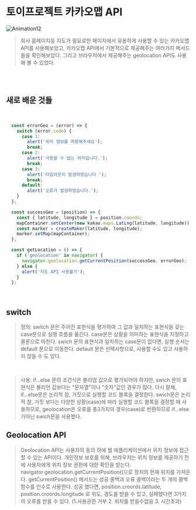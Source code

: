 # 토이프로젝트 카카오맵 API 

![Animation12](https://user-images.githubusercontent.com/127499117/235601494-963880eb-ad1e-45e0-8ee9-57bc15c33d8c.gif)

>회사 홈페이지등 지도가 필요로한 페이지에서 유용하게 사용할 수 있는 카카오맵 API를 사용해보았고, 카카오맵 API에서 기본적으로 제공해주는 여러가지 메서드들을 확인해보았다. 그리고 브라우저에서 제공해주는 geolocation API도 사용해 볼 수 있었다.

<br/>
<br/>

## 새로 배운 것들

 <br/>

```js
  const errorGeo = (error) => {
    switch (error.code) {
      case 1:
        alert('위치 정보를 허용해주세요');
        break;
      case 2:
        alert('사용할 수 없는 위치입니다.');
        break;
      case 3:
        alert('타임아웃이 발생하였습니다 ');
        break;
      default:
        alert('오류가 발생하였습니다.');
    }
  };

  const successGeo = (position) => {
    const { latitude, longitude } = position.coords;
    mapContainer.setCenter(new kakao.maps.LatLng(latitude, longitude));
    const marker = createMaker(latitude, longitude);
    marker.setMap(mapContainer);
  };

  const getLocation = () => {
    if ('geolocation' in navigator) {
      navigator.geolocation.getCurrentPosition(successGeo, errorGeo);
    } else {
      alert('지도 API 사용불가');
    }
  };
```
<br/>

## switch

> 정의: switch 문은 주어진 표현식을 평가하여 그 값과 일치하는 표현식을 갖는 case문으로 실행 흐름을 옮긴다. case문은 상황을 의미하는 표현식을 지정하고 콜론으로 마친다. swich 문의 표현식과 일치하는 case문이 없다면, 실행 순서는 default 문으로 이동한다. default 문은 선택사항으로, 사용할 수도 있고 사용하지 않을 수 도 있다. 

<br/>

> 사용: if...else 문의 조건식은 불리업 값으로 평가되어야 하지만, swich 문의 표현식은 불리언 값보다는 "문자열"이나 "숫자"값인 경우가 많다. 다시 말해, if...else문은 논리적 참, 거짓으로 실행할 코드 블록을 결정한다. swich문은 논리적 참, 거짓 보다는 다양한 상황(case)에 따라 실행할 코드 블록을 결정할 때 사용하므로, geolocation은 오류를 총3가지의 경우(case)로 반환하므로 if...else가아닌 swich문을 사용했다.

## Geolocation API

> Geolocation API는 사용자의 동의 하에 웹 애플리케이션에서 위치 정보에 접근할 수 있는 API이다.  개인정보 보호를 위해, 브라우저는 위치 정보를 제공하기 전에 사용자에게 위치 정보 권한에 대한 확인을 받는다. navigator.geolocation.getCurrentPosition()으로  장치의 현재 위치를 가져온다. getCurrentPosition() 메서드는 성공 콜백과 오류 콜백이라는 두 개의 콜백 함수를 인수로 사용한다. 성공 했다면, position.croords.latitude,  position.croords.longitude 로 위도, 경도를 받을 수 있고, 실패했다면 3가지의 오류를 받을 수 있다. (1.사용권한 거부 2. 위치를 받을수없음 3. 시간초과)

